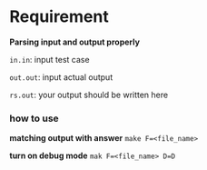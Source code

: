 # Requirement
**Parsing input and output properly**

``in.in``: input test case

``out.out``: input actual output

``rs.out``: your output should be written here

### how to use

**matching output with answer**
``make F=<file_name>``

**turn on debug mode**
``mak F=<file_name> D=D``
